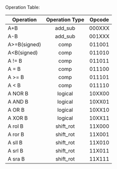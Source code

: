 Operation Table:

|Operation	|Operation Type	|Opcode|
|---------------|:-------------:|:----:|
| A+B           | add_sub       |000XXX|
| A-B           | add_sub       |001XXX|
| A>=B(signed)  | comp          |011001|
| A<B(signed)   | comp          |011010|
| A != B        | comp          |011011|
| A = B         | comp          |011100|
| A >= B        | comp          |011101|
| A < B         | comp          |011110|
| A NOR B       | logical       |10XX00|
| A AND B       | logical       |10XX01|
| A OR B        | logical       |10XX10|
| A XOR B       | logical       |10XX11|
| A rol B       | shift_rot     |11X000|
| A ror B       | shift_rot     |11X001|
| A sll B       | shift_rot     |11X010|
| A srl B       | shift_rot     |11X011|
| A sra B       | shift_rot     |11X111|
